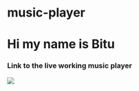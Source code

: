 # music-player
<h1>Hi my name is Bitu</h1>
<h3>Link to the live working music player</h3>

<img src="https://user-images.githubusercontent.com/58788048/175645725-a8723bd7-173f-45c5-94ea-ba78bd254bb9.png"/>
